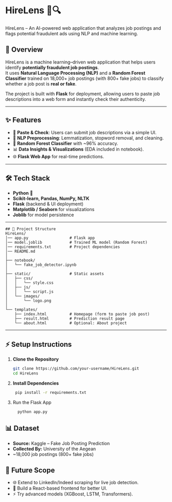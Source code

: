 # HireLens 🧠🔍
HireLens – An AI-powered web application that analyzes job postings and flags potential fraudulent ads using NLP and machine learning.

## 📌 Overview
HireLens is a machine learning–driven web application that helps users identify **potentially fraudulent job postings**.  
It uses **Natural Language Processing (NLP)** and a **Random Forest Classifier** trained on 18,000+ job postings (with 800+ fake jobs) to classify whether a job post is **real or fake**.  

The project is built with **Flask** for deployment, allowing users to paste job descriptions into a web form and instantly check their authenticity.

---

## ✨ Features
- 🔎 **Paste & Check**: Users can submit job descriptions via a simple UI.  
- 🧹 **NLP Preprocessing**: Lemmatization, stopword removal, and cleaning.  
- 🌲 **Random Forest Classifier** with ~96% accuracy.  
- 📊 **Data Insights & Visualizations** (EDA included in notebook).  
- 🌐 **Flask Web App** for real-time predictions.  

---

## 🛠 Tech Stack
- **Python** 🐍  
- **Scikit-learn, Pandas, NumPy, NLTK**  
- **Flask** (backend & UI deployment)  
- **Matplotlib / Seaborn** for visualizations  
- **Joblib** for model persistence  

---
```
## 📂 Project Structure
HireLens/
│── app.py                  # Flask app 
│── model.joblib            # Trained ML model (Random Forest)
│── requirements.txt        # Project dependencies
│── README.md               
│
├── notebook/               
│   └── fake_job_detector.ipynb
│
├── static/                 # Static assets
│   ├── css/
│   │   └── style.css
│   ├── js/
│   │   └── script.js
│   └── images/
│       └── logo.png
│
└── templates/              
    ├── index.html          # Homepage (form to paste job post)
    ├── result.html         # Prediction result page
    └── about.html          # Optional: About project
```

---

## ⚡️ Setup Instructions
1. **Clone the Repository**
   ```bash
   git clone https://github.com/your-username/HireLens.git
   cd HireLens
   ```

2.  **Install Dependencies**
    ```bash
     pip install -r requirements.txt
    ```
3. Run the Flask App
    ```bash
      python app.py
    ```
## 📊 Dataset
- **Source:** Kaggle – Fake Job Posting Prediction
- **Collected By:** University of the Aegean
- ~18,000 job postings (800+ fake jobs)

## 🚀 Future Scope
- 🌐 Extend to LinkedIn/Indeed scraping for live job detection.
- 📱 Build a React-based frontend for better UI.
- ⚡️ Try advanced models (XGBoost, LSTM, Transformers).
